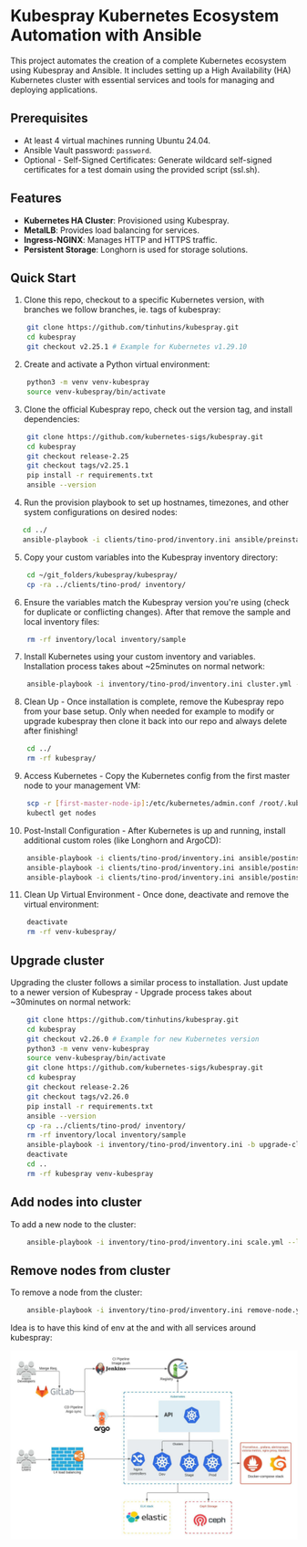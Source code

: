 # Kubespray Kubernetes Ecosystem Automation with Ansible

This project automates the creation of a complete Kubernetes ecosystem using Kubespray and Ansible. It includes setting up a High Availability (HA) Kubernetes cluster with essential services and tools for managing and deploying applications.

## Prerequisites

- At least 4 virtual machines running Ubuntu 24.04.
- Ansible Vault password: `password`.
- Optional - Self-Signed Certificates: Generate wildcard self-signed certificates for a test domain using the provided script (ssl.sh).

## Features

- **Kubernetes HA Cluster**: Provisioned using Kubespray.
- **MetalLB**: Provides load balancing for services.
- **Ingress-NGINX**: Manages HTTP and HTTPS traffic.
- **Persistent Storage**: Longhorn is used for storage solutions.

## Quick Start
1. Clone this repo, checkout to a specific Kubernetes version, with branches we follow branches, ie. tags of kubespray:
```bash
    git clone https://github.com/tinhutins/kubespray.git
    cd kubespray
    git checkout v2.25.1 # Example for Kubernetes v1.29.10
```

2. Create and activate a Python virtual environment:
```bash
    python3 -m venv venv-kubespray
    source venv-kubespray/bin/activate
```

3. Clone the official Kubespray repo, check out the version tag, and install dependencies:
```bash
    git clone https://github.com/kubernetes-sigs/kubespray.git
    cd kubespray
    git checkout release-2.25
    git checkout tags/v2.25.1
    pip install -r requirements.txt
    ansible --version
```

4. Run the provision playbook to set up hostnames, timezones, and other system configurations on desired nodes:

 ```bash
    cd ../
    ansible-playbook -i clients/tino-prod/inventory.ini ansible/preinstall.yml --tags provision -kK --ask-vault-pass
```

5. Copy your custom variables into the Kubespray inventory directory:

```bash
    cd ~/git_folders/kubespray/kubespray/
    cp -ra ../clients/tino-prod/ inventory/
```

6. Ensure the variables match the Kubespray version you're using (check for duplicate or conflicting changes). After that remove the sample and local inventory files:
```bash
    rm -rf inventory/local inventory/sample
```

7. Install Kubernetes using your custom inventory and variables. Installation process takes about ~25minutes on normal network:
```bash
    ansible-playbook -i inventory/tino-prod/inventory.ini cluster.yml --become --become-user=root --ask-vault-pass
```

8. Clean Up - Once installation is complete, remove the Kubespray repo from your base setup. Only when needed for example to modify or upgrade kubespray then clone it back into our repo and always delete after finishing!
```bash
    cd ../
    rm -rf kubespray/
```

9. Access Kubernetes - Copy the Kubernetes config from the first master node to your management VM:

```bash
    scp -r [first-master-node-ip]:/etc/kubernetes/admin.conf /root/.kube/config
    kubectl get nodes
```

10. Post-Install Configuration - After Kubernetes is up and running, install additional custom roles (like Longhorn and ArgoCD):
```bash
    ansible-playbook -i clients/tino-prod/inventory.ini ansible/postinstall.yml --tags k8s_afterchanges --ask-vault-pass
    ansible-playbook -i clients/tino-prod/inventory.ini ansible/postinstall.yml --tags install_longhorn --ask-vault-pass
    ansible-playbook -i clients/tino-prod/inventory.ini ansible/postinstall.yml --tags install_argocd --ask-vault-pass
```

11. Clean Up Virtual Environment - Once done, deactivate and remove the virtual environment:
```bash
    deactivate
    rm -rf venv-kubespray/
```

## Upgrade cluster
Upgrading the cluster follows a similar process to installation. Just update to a newer version of Kubespray - Upgrade process takes about ~30minutes on normal network:
```bash
    git clone https://github.com/tinhutins/kubespray.git
    cd kubespray
    git checkout v2.26.0 # Example for new Kubernetes version
    python3 -m venv venv-kubespray
    source venv-kubespray/bin/activate
    git clone https://github.com/kubernetes-sigs/kubespray.git
    cd kubespray
    git checkout release-2.26
    git checkout tags/v2.26.0
    pip install -r requirements.txt
    ansible --version
    cp -ra ../clients/tino-prod/ inventory/
    rm -rf inventory/local inventory/sample
    ansible-playbook -i inventory/tino-prod/inventory.ini -b upgrade-cluster.yml --ask-vault-pass
    deactivate
    cd ..
    rm -rf kubespray venv-kubespray
```

## Add nodes into cluster
To add a new node to the cluster:
```bash
    ansible-playbook -i inventory/tino-prod/inventory.ini scale.yml --limit="k8s-worker-2"  --ask-vault-pass
```

## Remove nodes from cluster
To remove a node from the cluster:
```bash
    ansible-playbook -i inventory/tino-prod/inventory.ini remove-node.yml -e node="k8s-worker-2"--ask-vault-pass
```

Idea is to have this kind of env at the and with all services around kubespray:

![alt text](./tino-external-iac.jpeg?raw=true "Tino - Kubernetes Enviroment")